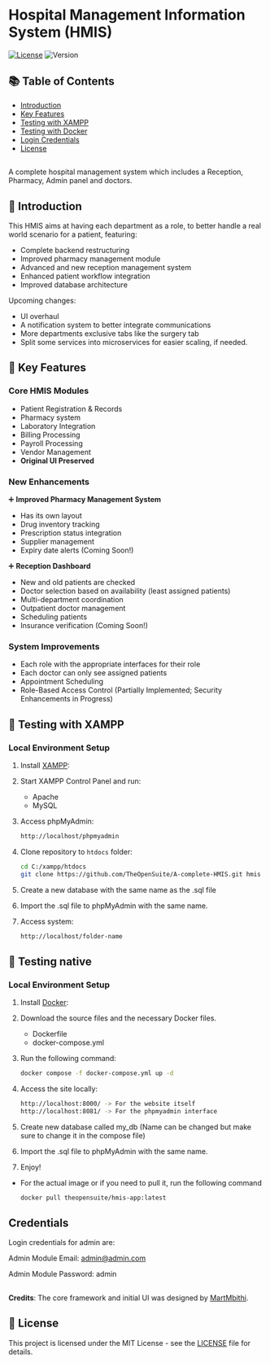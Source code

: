 # Hospital Management Information System (HMIS)

[![License](https://img.shields.io/badge/License-MIT-blue.svg)](LICENSE)
![Version](https://img.shields.io/badge/Version-2.0-orange)

## 📚 Table of Contents
- [Introduction](#-introduction)
- [Key Features](#-key-features)
- [Testing with XAMPP](#-testing-with-xampp)
- [Testing with Docker](#-testing-native)
- [Login Credentials](#Credentials)
- [License](#Llicense)

##
A complete hospital management system which includes a Reception, Pharmacy, Admin panel and doctors.
## 📖 Introduction

This HMIS aims at having each department as a role, to better handle a real world scenario for a patient, featuring:
- Complete backend restructuring
- Improved pharmacy management module
- Advanced and new reception management system
- Enhanced patient workflow integration
- Improved database architecture

Upcoming changes:
- UI overhaul
- A notification system to better integrate communications
- More departments exclusive tabs like the surgery tab
- Split some services into microservices for easier scaling, if needed.

## 🚀 Key Features

### Core HMIS Modules
- Patient Registration & Records
- Pharmacy system
- Laboratory Integration
- Billing Processing
- Payroll Processing
- Vendor Management
- **Original UI Preserved**

### New Enhancements
➕ **Improved Pharmacy Management System**
- Has its own layout
- Drug inventory tracking
- Prescription status integration 
- Supplier management
- Expiry date alerts (Coming Soon!)
  
➕ **Reception Dashboard**
- New and old patients are checked
- Doctor selection based on availability (least assigned patients)
- Multi-department coordination
- Outpatient doctor management
- Scheduling patients
- Insurance verification (Coming Soon!)

### System Improvements
- Each role with the appropriate interfaces for their role
- Each doctor can only see assigned patients
- Appointment Scheduling
- Role-Based Access Control (Partially Implemented; Security Enhancements in Progress)

<!-- ## 🛠️ Installation -->
## 🧪 Testing with XAMPP
### Local Environment Setup
1. Install [XAMPP](https://www.apachefriends.org):
2. Start XAMPP Control Panel and run:
   - Apache
   - MySQL

2. Access phpMyAdmin:
   ```bash
   http://localhost/phpmyadmin

3. Clone repository to `htdocs` folder:
   ```bash
   cd C:/xampp/htdocs
   git clone https://github.com/TheOpenSuite/A-complete-HMIS.git hmis

4. Create a new database with the same name as the .sql file
   
5. Import the .sql file to phpMyAdmin with the same name.
   
7. Access system:
   ```bash
   http://localhost/folder-name

<!-- ### Setup Instructions
1. Clone repository:
   ```bash
   git clone https://github.com/TheOpenSuite/A-complete-HMIS.git -->

## 🧪 Testing native
### Local Environment Setup
1. Install [Docker](https://www.docker.com/):
2. Download the source files and the necessary Docker files.
   - Dockerfile
   - docker-compose.yml

3. Run the following command:
   ```bash
   docker compose -f docker-compose.yml up -d

3. Access the site locally:
   ```bash
   http://localhost:8000/ -> For the website itself
   http://localhost:8081/ -> For the phpmyadmin interface

4. Create new database called my_db (Name can be changed but make sure to change it in the compose file)
   
5. Import the .sql file to phpMyAdmin with the same name.
   
7. Enjoy!

- For the actual image or if you need to pull it, run the following command
   ```bash
   docker pull theopensuite/hmis-app:latest

<!-- ### Setup Instructions
1. Clone repository:
   ```bash
   git clone https://github.com/TheOpenSuite/A-complete-HMIS.git -->

## Credentials
Login credentials for admin are:

Admin Module Email: admin@admin.com

Admin Module Password: admin

##
**Credits**: The core framework and initial UI was designed by [MartMbithi](https://github.com/MartMbithi).

## 📄 License
This project is licensed under the MIT License - see the [LICENSE](LICENSE) file for details.

